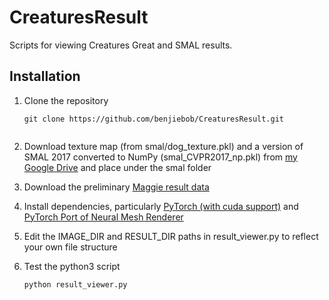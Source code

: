 # CreaturesResult
Scripts for viewing Creatures Great and SMAL results.

## Installation
1. Clone the repository
   ```
   git clone https://github.com/benjiebob/CreaturesResult.git
    
2. Download texture map (from smal/dog_texture.pkl) and a version of SMAL 2017 converted to NumPy (smal_CVPR2017_np.pkl) from [my Google Drive](https://drive.google.com/open?id=1gPwA_tl1qrKiUkveE8PTsEOEMHtTw8br) and place under the smal folder

3. Download the preliminary [Maggie result data](https://drive.google.com/drive/folders/1dDx1Kncmd4W9wdKZaSBoUy8oHu2Hl5PI?usp=sharing)

4. Install dependencies, particularly [PyTorch (with cuda support)](https://pytorch.org/) and [PyTorch Port of Neural Mesh Renderer](https://github.com/daniilidis-group/neural_renderer)

5. Edit the IMAGE_DIR and RESULT_DIR paths in result_viewer.py to reflect your own file structure

6. Test the python3 script
   ```
   python result_viewer.py
   ```
